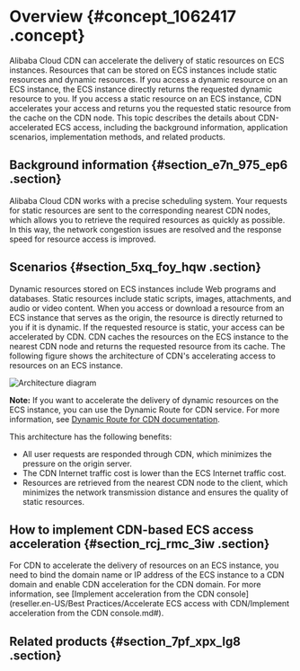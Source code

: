 # Overview {#concept_1062417 .concept}

Alibaba Cloud CDN can accelerate the delivery of static resources on ECS instances. Resources that can be stored on ECS instances include static resources and dynamic resources. If you access a dynamic resource on an ECS instance, the ECS instance directly returns the requested dynamic resource to you. If you access a static resource on an ECS instance, CDN accelerates your access and returns you the requested static resource from the cache on the CDN node. This topic describes the details about CDN-accelerated ECS access, including the background information, application scenarios, implementation methods, and related products.

## Background information {#section_e7n_975_ep6 .section}

Alibaba Cloud CDN works with a precise scheduling system. Your requests for static resources are sent to the corresponding nearest CDN nodes, which allows you to retrieve the required resources as quickly as possible. In this way, the network congestion issues are resolved and the response speed for resource access is improved.

## Scenarios {#section_5xq_foy_hqw .section}

Dynamic resources stored on ECS instances include Web programs and databases. Static resources include static scripts, images, attachments, and audio or video content. When you access or download a resource from an ECS instance that serves as the origin, the resource is directly returned to you if it is dynamic. If the requested resource is static, your access can be accelerated by CDN. CDN caches the resources on the ECS instance to the nearest CDN node and returns the requested resource from its cache. The following figure shows the architecture of CDN's accelerating access to resources on an ECS instance.

![Architecture diagram](http://static-aliyun-doc.oss-cn-hangzhou.aliyuncs.com/assets/img/855874/156860463951266_en-US.png)

**Note:** If you want to accelerate the delivery of dynamic resources on the ECS instance, you can use the Dynamic Route for CDN service. For more information, see [Dynamic Route for CDN documentation](https://help.aliyun.com/product/64812.html).

This architecture has the following benefits:

-   All user requests are responded through CDN, which minimizes the pressure on the origin server.
-   The CDN Internet traffic cost is lower than the ECS Internet traffic cost.
-   Resources are retrieved from the nearest CDN node to the client, which minimizes the network transmission distance and ensures the quality of static resources.

## How to implement CDN-based ECS access acceleration {#section_rcj_rmc_3iw .section}

For CDN to accelerate the delivery of resources on an ECS instance, you need to bind the domain name or IP address of the ECS instance to a CDN domain and enable CDN acceleration for the CDN domain. For more information, see [Implement acceleration from the CDN console](reseller.en-US/Best Practices/Accelerate ECS access with CDN/Implement acceleration from the CDN console.md#).

## Related products {#section_7pf_xpx_lg8 .section}

